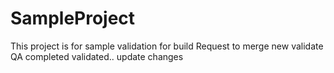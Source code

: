 # SampleProject
This project is for sample 
validation for build
Request to merge
new validate
QA completed
validated..
update changes
